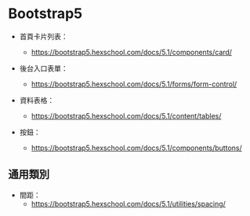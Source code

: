 # Bootstrap5

- 首頁卡片列表：

  - <https://bootstrap5.hexschool.com/docs/5.1/components/card/>

- 後台入口表單：

  - <https://bootstrap5.hexschool.com/docs/5.1/forms/form-control/>

- 資料表格：

  - <https://bootstrap5.hexschool.com/docs/5.1/content/tables/>

- 按鈕：
  - <https://bootstrap5.hexschool.com/docs/5.1/components/buttons/>

## 通用類別

- 間距：
  - <https://bootstrap5.hexschool.com/docs/5.1/utilities/spacing/>
